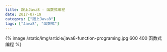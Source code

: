 ```yaml
---
title: 跟上Java8 - 函数式编程
date: 2017-07-19
category: ["跟上Java8"]
tags: ["Java8", "函数式"]
---
```


{% image /static/img/article/java8-function-programing.jpg 600 400 函数式编程 %}

